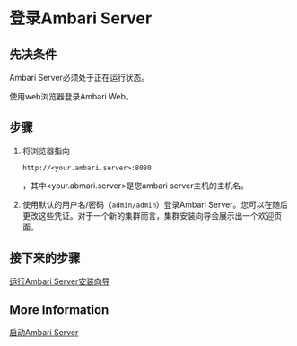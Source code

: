 # 登录Ambari Server

## 先决条件

Ambari Server必须处于正在运行状态。

使用web浏览器登录Ambari Web。

## 步骤

1. 将浏览器指向

   ```text
   http://<your.ambari.server>:8080
   ```

   ，其中<your.abmari.server>是您ambari server主机的主机名。

2. 使用默认的用户名/密码（`admin/admin`）登录Ambari Server。您可以在随后更改这些凭证。对于一个新的集群而言，集群安装向导会展示出一个欢迎页面。

## 接下来的步骤

[运行Ambari Server安装向导](../03-launch-install-wizard/README.md)

## More Information

[启动Ambari Server](../01-start-the-ambari-server/README.md)